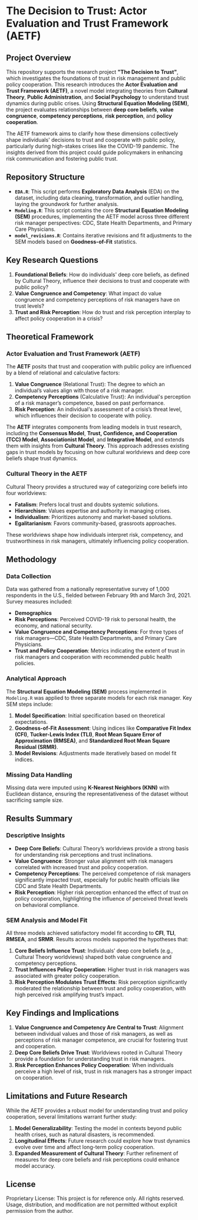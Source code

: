# The Decision to Trust: Actor Evaluation and Trust Framework (AETF)

## Project Overview

This repository supports the research project **"The Decision to Trust"**, which investigates the foundations of trust in risk management and public policy cooperation. This research introduces the **Actor Evaluation and Trust Framework (AETF)**, a novel model integrating theories from **Cultural Theory**, **Public Administration**, and **Social Psychology** to understand trust dynamics during public crises. Using **Structural Equation Modeling (SEM)**, the project evaluates relationships between **deep core beliefs**, **value congruence**, **competency perceptions**, **risk perception**, and **policy cooperation**.

The AETF framework aims to clarify how these dimensions collectively shape individuals' decisions to trust and cooperate with public policy, particularly during high-stakes crises like the COVID-19 pandemic. The insights derived from this project could guide policymakers in enhancing risk communication and fostering public trust.

## Repository Structure

- **`EDA.R`**: This script performs **Exploratory Data Analysis** (EDA) on the dataset, including data cleaning, transformation, and outlier handling, laying the groundwork for further analysis.
- **`Modeling.R`**: This script contains the core **Structural Equation Modeling (SEM)** procedures, implementing the AETF model across three different risk manager perspectives: CDC, State Health Departments, and Primary Care Physicians.
- **`model_revisions.R`**: Contains iterative revisions and fit adjustments to the SEM models based on **Goodness-of-Fit** statistics.

## Key Research Questions

1. **Foundational Beliefs**: How do individuals' deep core beliefs, as defined by Cultural Theory, influence their decisions to trust and cooperate with public policy?
2. **Value Congruence and Competency**: What impact do value congruence and competency perceptions of risk managers have on trust levels?
3. **Trust and Risk Perception**: How do trust and risk perception interplay to affect policy cooperation in a crisis?

## Theoretical Framework

### Actor Evaluation and Trust Framework (AETF)

The **AETF** posits that trust and cooperation with public policy are influenced by a blend of relational and calculative factors:
1. **Value Congruence** (Relational Trust): The degree to which an individual’s values align with those of a risk manager.
2. **Competency Perceptions** (Calculative Trust): An individual's perception of a risk manager’s competence, based on past performance.
3. **Risk Perception**: An individual's assessment of a crisis’s threat level, which influences their decision to cooperate with policy.

The **AETF** integrates components from leading models in trust research, including the **Consensus Model**, **Trust, Confidence, and Cooperation (TCC) Model**, **Associationist Model**, and **Integrative Model**, and extends them with insights from **Cultural Theory**. This approach addresses existing gaps in trust models by focusing on how cultural worldviews and deep core beliefs shape trust dynamics.

### Cultural Theory in the AETF

Cultural Theory provides a structured way of categorizing core beliefs into four worldviews:
- **Fatalism**: Prefers local trust and doubts systemic solutions.
- **Hierarchism**: Values expertise and authority in managing crises.
- **Individualism**: Prioritizes autonomy and market-based solutions.
- **Egalitarianism**: Favors community-based, grassroots approaches.

These worldviews shape how individuals interpret risk, competency, and trustworthiness in risk managers, ultimately influencing policy cooperation.

## Methodology

### Data Collection

Data was gathered from a nationally representative survey of 1,000 respondents in the U.S., fielded between February 9th and March 3rd, 2021. Survey measures included:
- **Demographics**
- **Risk Perceptions**: Perceived COVID-19 risk to personal health, the economy, and national security.
- **Value Congruence and Competency Perceptions**: For three types of risk managers—CDC, State Health Departments, and Primary Care Physicians.
- **Trust and Policy Cooperation**: Metrics indicating the extent of trust in risk managers and cooperation with recommended public health policies.

### Analytical Approach

The **Structural Equation Modeling (SEM)** process implemented in `Modeling.R` was applied to three separate models for each risk manager. Key SEM steps include:
1. **Model Specification**: Initial specification based on theoretical expectations.
2. **Goodness-of-Fit Assessment**: Using indices like **Comparative Fit Index (CFI)**, **Tucker-Lewis Index (TLI)**, **Root Mean Square Error of Approximation (RMSEA)**, and **Standardized Root Mean Square Residual (SRMR)**.
3. **Model Revisions**: Adjustments made iteratively based on model fit indices.

### Missing Data Handling

Missing data were imputed using **K-Nearest Neighbors (KNN)** with Euclidean distance, ensuring the representativeness of the dataset without sacrificing sample size. 

## Results Summary

### Descriptive Insights
- **Deep Core Beliefs**: Cultural Theory’s worldviews provide a strong basis for understanding risk perceptions and trust inclinations.
- **Value Congruence**: Stronger value alignment with risk managers correlated with increased trust and policy cooperation.
- **Competency Perceptions**: The perceived competence of risk managers significantly impacted trust, especially for public health officials like CDC and State Health Departments.
- **Risk Perception**: Higher risk perception enhanced the effect of trust on policy cooperation, highlighting the influence of perceived threat levels on behavioral compliance.

### SEM Analysis and Model Fit

All three models achieved satisfactory model fit according to **CFI**, **TLI**, **RMSEA**, and **SRMR**. Results across models supported the hypotheses that:
1. **Core Beliefs Influence Trust**: Individuals’ deep core beliefs (e.g., Cultural Theory worldviews) shaped both value congruence and competency perceptions.
2. **Trust Influences Policy Cooperation**: Higher trust in risk managers was associated with greater policy cooperation.
3. **Risk Perception Modulates Trust Effects**: Risk perception significantly moderated the relationship between trust and policy cooperation, with high perceived risk amplifying trust’s impact.

## Key Findings and Implications

1. **Value Congruence and Competency Are Central to Trust**: Alignment between individual values and those of risk managers, as well as perceptions of risk manager competence, are crucial for fostering trust and cooperation.
2. **Deep Core Beliefs Drive Trust**: Worldviews rooted in Cultural Theory provide a foundation for understanding trust in risk managers.
3. **Risk Perception Enhances Policy Cooperation**: When individuals perceive a high level of risk, trust in risk managers has a stronger impact on cooperation.

## Limitations and Future Research

While the AETF provides a robust model for understanding trust and policy cooperation, several limitations warrant further study:
1. **Model Generalizability**: Testing the model in contexts beyond public health crises, such as natural disasters, is recommended.
2. **Longitudinal Effects**: Future research could explore how trust dynamics evolve over time and affect long-term policy cooperation.
3. **Expanded Measurement of Cultural Theory**: Further refinement of measures for deep core beliefs and risk perceptions could enhance model accuracy.

## License

Proprietary License: This project is for reference only. All rights reserved. Usage, distribution, and modification are not permitted without explicit permission from the author.

